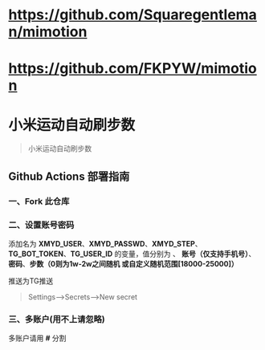 # https://github.com/Squaregentleman/mimotion
# https://github.com/FKPYW/mimotion

# 小米运动自动刷步数

> 小米运动自动刷步数

## Github Actions 部署指南

### 一、Fork 此仓库

### 二、设置账号密码

添加名为  **XMYD_USER**、**XMYD_PASSWD**、**XMYD_STEP**、**TG_BOT_TOKEN**、**TG_USER_ID** 的变量，值分别为 、 **账号（仅支持手机号）**、**密码**、**步数（0则为1w-2w之间随机 或自定义随机范围[18000-25000]）**

推送为TG推送

> Settings-->Secrets-->New secret

### 三、多账户(用不上请忽略)

多账户请用 **#** 分割
